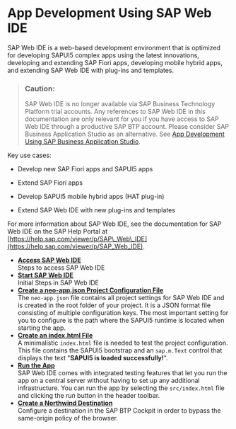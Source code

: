 <!-- loio13ced9493472408999143bc99bbb73b9 -->

# App Development Using SAP Web IDE

SAP Web IDE is a web-based development environment that is optimized for developing SAPUI5 complex apps using the latest innovations, developing and extending SAP Fiori apps, developing mobile hybrid apps, and extending SAP Web IDE with plug-ins and templates.

> ### Caution:  
> SAP Web IDE is no longer available via SAP Business Technology Platform trial accounts. Any references to SAP Web IDE in this documentation are only relevant for you if you have access to SAP Web IDE through a productive SAP BTP account. Please consider SAP Business Application Studio as an alternative. See [App Development Using SAP Business Application Studio](app-development-using-sap-business-application-studio-6bbad66.md).

Key use cases:

-   Develop new SAP Fiori apps and SAPUI5 apps

-   Extend SAP Fiori apps

-   Develop SAPUI5 mobile hybrid apps \(HAT plug-in\)

-   Extend SAP Web IDE with new plug-ins and templates


For more information about SAP Web IDE, see the documentation for SAP Web IDE on the SAP Help Portal at [https://help.sap.com/viewer/p/SAP\_Web\_IDE](https://help.sap.com/viewer/p/SAP_Web_IDE).

-   **[Access SAP Web IDE](access-sap-web-ide-34bfb45.md "Steps to access SAP Web IDE")**  
Steps to access SAP Web IDE
-   **[Start SAP Web IDE](start-sap-web-ide-213a69c.md "Initial Steps in SAP Web IDE")**  
Initial Steps in SAP Web IDE
-   **[Create a neo-app.json Project Configuration File](create-a-neo-app-json-project-configuration-file-28fa753.md "The neo-app.json file contains all project settings for SAP Web IDE
		and is created in the root folder of your project. It is a JSON format file consisting of multiple configuration keys. The most important
		setting for you to configure is the path where the SAPUI5 runtime is located when
		starting the app.")**  
The `neo-app.json` file contains all project settings for SAP Web IDE and is created in the root folder of your project. It is a JSON format file consisting of multiple configuration keys. The most important setting for you to configure is the path where the SAPUI5 runtime is located when starting the app.
-   **[Create an index.html File](create-an-index-html-file-f7cbafc.md "A minimalistic index.html file is needed to test the project
		configuration. This file contains the SAPUI5 bootstrap and an
			sap.m.Text control that displays the text &quot;SAPUI5 is loaded
			successfully!&quot;.")**  
A minimalistic `index.html` file is needed to test the project configuration. This file contains the SAPUI5 bootstrap and an `sap.m.Text` control that displays the text "**SAPUI5 is loaded successfully!**".
-   **[Run the App](run-the-app-745424a.md "SAP Web IDE comes with integrated
		testing features that let you run the app on a central server without having to set up any
		additional infrastructure. You can run the app by selecting the
			src/index.html file and clicking the run
		button in the header toolbar.")**  
SAP Web IDE comes with integrated testing features that let you run the app on a central server without having to set up any additional infrastructure. You can run the app by selecting the `src/index.html` file and clicking the *run* button in the header toolbar.
-   **[Create a Northwind Destination](create-a-northwind-destination-3a16c7a.md "Configure a destination in the SAP BTP Cockpit in order to
		bypass the same-origin policy of the browser.")**  
Configure a destination in the SAP BTP Cockpit in order to bypass the same-origin policy of the browser.

